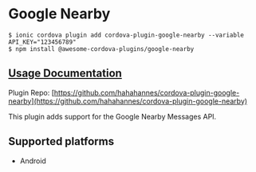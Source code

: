 # Google Nearby

```
$ ionic cordova plugin add cordova-plugin-google-nearby --variable API_KEY="123456789"
$ npm install @awesome-cordova-plugins/google-nearby
```

## [Usage Documentation](https://danielsogl.gitbook.io/awesome-cordova-plugins/plugins/google-nearby/)

Plugin Repo: [https://github.com/hahahannes/cordova-plugin-google-nearby](https://github.com/hahahannes/cordova-plugin-google-nearby)

This plugin adds support for the Google Nearby Messages API.

## Supported platforms

- Android
  


